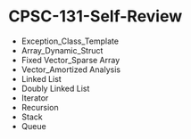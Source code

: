 # CPSC-131-Self-Review

* Exception_Class_Template
* Array_Dynamic_Struct
* Fixed Vector_Sparse Array
* Vector_Amortized Analysis
* Linked List
* Doubly Linked List
* Iterator
* Recursion
* Stack
* Queue